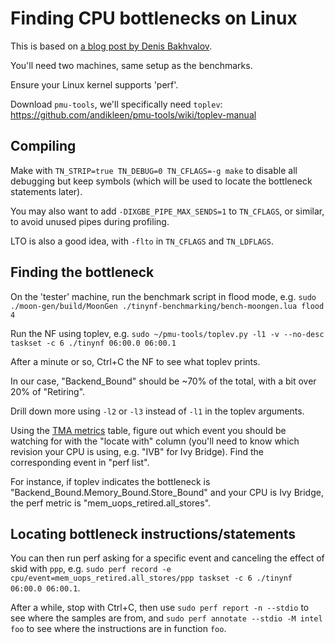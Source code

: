 # Finding CPU bottlenecks on Linux

This is based on [a blog post by Denis Bakhvalov](https://easyperf.net/blog/2019/02/09/Top-Down-performance-analysis-methodology).

You'll need two machines, same setup as the benchmarks.

Ensure your Linux kernel supports 'perf'.

Download `pmu-tools`, we'll specifically need `toplev`: https://github.com/andikleen/pmu-tools/wiki/toplev-manual


## Compiling

Make with `TN_STRIP=true TN_DEBUG=0 TN_CFLAGS=-g make` to disable all debugging but keep symbols (which will be used to locate the bottleneck statements later).

You may also want to add `-DIXGBE_PIPE_MAX_SENDS=1` to `TN_CFLAGS`, or similar, to avoid unused pipes during profiling.

LTO is also a good idea, with `-flto` in `TN_CFLAGS` and `TN_LDFLAGS`.


## Finding the bottleneck

On the 'tester' machine, run the benchmark script in flood mode, e.g. `sudo ./moon-gen/build/MoonGen ./tinynf-benchmarking/bench-moongen.lua flood 4`

Run the NF using toplev, e.g. `sudo ~/pmu-tools/toplev.py -l1 -v --no-desc taskset -c 6 ./tinynf 06:00.0 06:00.1`

After a minute or so, Ctrl+C the NF to see what toplev prints.

In our case, "Backend_Bound" should be ~70% of the total, with a bit over 20% of "Retiring".

Drill down more using `-l2` or `-l3` instead of `-l1` in the toplev arguments.

Using the [TMA metrics](https://download.01.org/perfmon/TMA_Metrics.xlsx) table, figure out which event you should be watching for with the "locate with" column (you'll need to know which revision your CPU is using, e.g. "IVB" for Ivy Bridge). Find the corresponding event in "perf list".

For instance, if toplev indicates the bottleneck is "Backend_Bound.Memory_Bound.Store_Bound" and your CPU is Ivy Bridge, the perf metric is "mem_uops_retired.all_stores".


## Locating bottleneck instructions/statements

You can then run perf asking for a specific event and canceling the effect of skid with `ppp`, e.g. `sudo perf record -e cpu/event=mem_uops_retired.all_stores/ppp taskset -c 6 ./tinynf 06:00.0 06:00.1`.

After a while, stop with Ctrl+C, then use `sudo perf report -n --stdio` to see where the samples are from, and `sudo perf annotate --stdio -M intel foo` to see where the instructions are in function `foo`.
